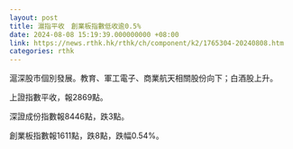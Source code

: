 ```yaml
---
layout: post
title: 滬指平收　創業板指數低收逾0.5%
date: 2024-08-08 15:19:39.000000000 +08:00
link: https://news.rthk.hk/rthk/ch/component/k2/1765304-20240808.htm
categories: rthk
---
```


滬深股市個別發展。教育、軍工電子、商業航天相關股份向下；白酒股上升。

上證指數平收，報2869點。

深證成份指數報8446點，跌3點。

創業板指數報1611點，跌8點，跌幅0.54%。
